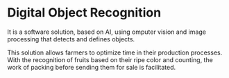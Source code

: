 # Digital Object Recognition

It is a software solution, based on AI, using omputer vision and image processing that detects and defines objects.

This solution allows farmers to optimize time in their production processes. With the recognition of fruits based on their ripe color and counting, the work of packing before sending them for sale is facilitated.
